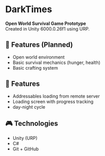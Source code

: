 # DarkTimes

**Open World Survival Game Prototype**  
Created in Unity 6000.0.26f1 using URP.

## 🧱 Features (Planned)
- Open world environment
- Basic survival mechanics (hunger, health)
- Basic crafting system
  
## 🔹 Features
- Addressables loading from remote server
- Loading screen with progress tracking
- day-night cycle  

## 🎮 Technologies
- Unity (URP)
- C#
- Git + GitHub
